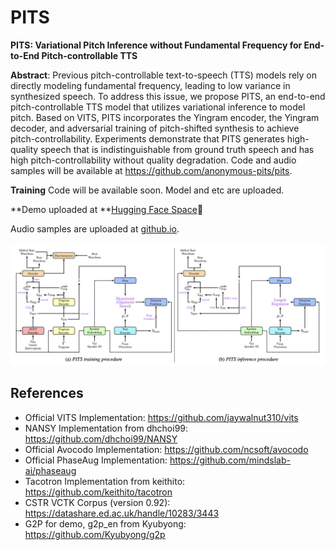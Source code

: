 # PITS
**PITS: Variational Pitch Inference without Fundamental Frequency for End-to-End Pitch-controllable TTS**

**Abstract**: Previous pitch-controllable text-to-speech (TTS) models rely on directly modeling fundamental frequency, leading to low variance in synthesized speech. To address this issue, we propose PITS, an end-to-end pitch-controllable TTS model that utilizes variational inference to model pitch. Based on VITS, PITS incorporates the Yingram encoder, the Yingram decoder, and adversarial training of pitch-shifted synthesis to achieve pitch-controllability. Experiments demonstrate that PITS generates high-quality speech that is indistinguishable from ground truth speech and has high pitch-controllability without quality degradation. Code and audio samples will be available at https://github.com/anonymous-pits/pits.

**Training** Code will be available soon. Model and etc are uploaded.

**Demo uploaded at **[Hugging Face Space](https://huggingface.co/spaces/anonymous-pits/pits)🤗

Audio samples are uploaded at [github.io](https://anonymous-pits.github.io/pits/).



![overall](asset/overall.png) 

## References
- Official VITS Implementation: https://github.com/jaywalnut310/vits
- NANSY Implementation from dhchoi99: https://github.com/dhchoi99/NANSY
- Official Avocodo Implementation: https://github.com/ncsoft/avocodo
- Official PhaseAug Implementation: https://github.com/mindslab-ai/phaseaug
- Tacotron Implementation from keithito: https://github.com/keithito/tacotron
- CSTR VCTK Corpus (version 0.92): https://datashare.ed.ac.uk/handle/10283/3443
- G2P for demo, g2p\_en from Kyubyong: https://github.com/Kyubyong/g2p
